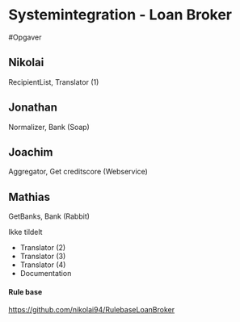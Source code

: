 # Systemintegration - Loan Broker

#Opgaver
## Nikolai
RecipientList,
Translator (1)
## Jonathan
Normalizer,
Bank (Soap)
## Joachim
Aggregator,
Get creditscore (Webservice)
## Mathias
GetBanks,
Bank (Rabbit)


Ikke tildelt
- Translator (2)
- Translator (3)
- Translator (4)  
- Documentation

#### Rule base
https://github.com/nikolai94/RulebaseLoanBroker
